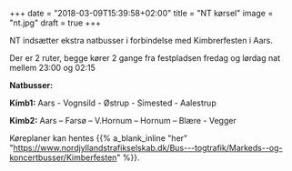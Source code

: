 +++
date = "2018-03-09T15:39:58+02:00"
title = "NT kørsel"
image = "nt.jpg"
draft = true
+++


NT indsætter ekstra natbusser i forbindelse med Kimbrerfesten i Aars. 

Der er 2 ruter, begge kører 2 gange fra festpladsen fredag og lørdag nat mellem 23:00 og 02:15

**Natbusser:**

**Kimb1:**  Aars - Vognsild - Østrup - Simested - Aalestrup

**Kimb2:**  Aars – Farsø – V.Hornum – Hornum – Blære - Vegger


Køreplaner kan hentes {{% a_blank_inline "her" "https://www.nordjyllandstrafikselskab.dk/Bus---togtrafik/Markeds--og-koncertbusser/Kimberfesten" %}}.


